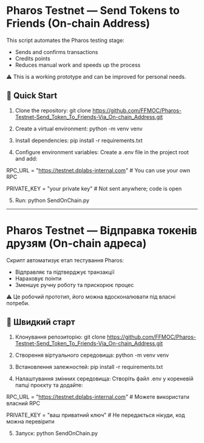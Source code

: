 # Pharos Testnet — Send Tokens to Friends (On-chain Address)

This script automates the Pharos testing stage:
- Sends and confirms transactions
- Credits points
- Reduces manual work and speeds up the process

⚠️ This is a working prototype and can be improved for personal needs.

## 🚀 Quick Start

1. Clone the repository:
git clone https://github.com/FFMOC/Pharos-Testnet-Send_Token_To_Friends-Via_On-chain_Address.git

2. Create a virtual environment:
python -m venv venv

3. Install dependencies:
pip install -r requirements.txt

4. Configure environment variables:
Create a .env file in the project root and add:

RPC_URL = "https://testnet.dplabs-internal.com"   # You can use your own RPC

PRIVATE_KEY = "your private key"                  # Not sent anywhere; code is open

5. Run:
python SendOnChain.py

----------------------------------------------------------------------------------------------------------------------------------------------------------

# Pharos Testnet — Відправка токенів друзям (On-chain адреса)

Скрипт автоматизує етап тестування Pharos:
- Відправляє та підтверджує транзакції
- Нараховує поінти
- Зменшує ручну роботу та прискорює процес

⚠️ Це робочий прототип, його можна вдосконалювати під власні потреби.

## 🚀 Швидкий старт

1. Клонування репозиторію:
git clone https://github.com/FFMOC/Pharos-Testnet-Send_Token_To_Friends-Via_On-chain_Address.git

2. Створення віртуального середовища:
python -m venv venv

3. Встановлення залежностей:
pip install -r requirements.txt

4. Налаштування змінних середовища:
Створіть файл .env у кореневій папці проєкту та додайте:

RPC_URL = "https://testnet.dplabs-internal.com"   # Можете використати власний RPC

PRIVATE_KEY = "ваш приватний ключ"                # Не передається нікуди, код можна перевірити

5. Запуск:
python SendOnChain.py


